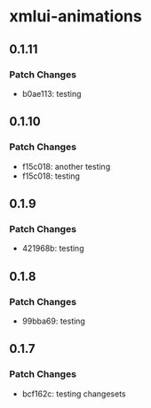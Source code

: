 # xmlui-animations

## 0.1.11

### Patch Changes

- b0ae113: testing

## 0.1.10

### Patch Changes

- f15c018: another testing
- f15c018: testing

## 0.1.9

### Patch Changes

- 421968b: testing

## 0.1.8

### Patch Changes

- 99bba69: testing

## 0.1.7

### Patch Changes

- bcf162c: testing changesets

